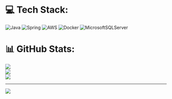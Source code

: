 
# 💻 Tech Stack:
![Java](https://img.shields.io/badge/java-%23ED8B00.svg?style=for-the-badge&logo=java&logoColor=white) ![Spring](https://img.shields.io/badge/spring-%236DB33F.svg?style=for-the-badge&logo=spring&logoColor=white) ![AWS](https://img.shields.io/badge/AWS-%23FF9900.svg?style=for-the-badge&logo=amazon-aws&logoColor=white) ![Docker](https://img.shields.io/badge/docker-%230db7ed.svg?style=for-the-badge&logo=docker&logoColor=white) ![MicrosoftSQLServer](https://img.shields.io/badge/Microsoft%20SQL%20Sever-CC2927?style=for-the-badge&logo=microsoft%20sql%20server&logoColor=white)
# 📊 GitHub Stats:
![](https://github-readme-stats.vercel.app/api?username=kaanaydemir&theme=dark&hide_border=false&include_all_commits=false&count_private=false)<br/>
![](https://github-readme-streak-stats.herokuapp.com/?user=kaanaydemir&theme=dark&hide_border=false)<br/>
![](https://github-readme-stats.vercel.app/api/top-langs/?username=kaanaydemir&theme=dark&hide_border=false&include_all_commits=false&count_private=false&layout=compact)

---
[![](https://visitcount.itsvg.in/api?id=kaanaydemir&icon=0&color=0)](https://visitcount.itsvg.in)

<!-- Proudly created with GPRM ( https://gprm.itsvg.in ) -->
